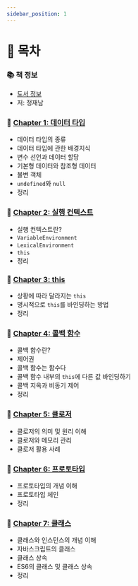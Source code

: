 ```yaml
---
sidebar_position: 1
---
```


# 🚀 목차

### 📚 책 정보
- [도서 정보](http://www.yes24.com/Product/Goods/78586788)
- 저: 정재남

### 🤔 [Chapter 1: 데이터 타입](/docs/javascript/core-javascript/chapter-1)
- 데이터 타입의 종류
- 데이터 타입에 관한 배경지식
- 변수 선언과 데이터 할당
- 기본형 데이터와 참조형 데이터
- 불변 객체
- `undefined`와 `null`
- 정리

### 🤔 [Chapter 2: 실행 컨텍스트](/docs/javascript/core-javascript/chapter-2)
- 실행 컨텍스트란?
- `VariableEnvironment`
- `LexicalEnvironment`
- `this`
- 정리

### 🤔 [Chapter 3: this](/docs/javascript/core-javascript/chapter-3)
- 상황에 따라 달라지는 `this`
- 명시적으로 `this`를 바인딩하는 방법
- 정리

### 🤔 [Chapter 4: 콜백 함수](/docs/javascript/core-javascript/chapter-4)
- 콜백 함수란?
- 제어권
- 콜백 함수는 함수다
- 콜백 함수 내부의 `this`에 다른 값 바인딩하기
- 콜백 지옥과 비동기 제어
- 정리

### 🤔 [Chapter 5: 클로저](/docs/javascript/core-javascript/chapter-5)
- 클로저의 의미 및 원리 이해
- 클로저와 메모리 관리
- 클로저 활용 사례

### 🤔 [Chapter 6: 프로토타입](/docs/javascript/core-javascript/chapter-6)
- 프로토타입의 개념 이해
- 프로토타입 체인
- 정리

### 🤔 [Chapter 7: 클래스](/docs/javascript/core-javascript/chapter-7)
- 클래스와 인스턴스의 개념 이해
- 자바스크립트의 클래스
- 클래스 상속
- ES6의 클래스 및 클래스 상속
- 정리
